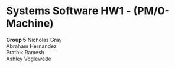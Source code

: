# Systems Software HW1 - (PM/0-Machine)

**Group 5**
Nicholas Gray  
Abraham Hernandez  
Prathik Ramesh  
Ashley Voglewede 

